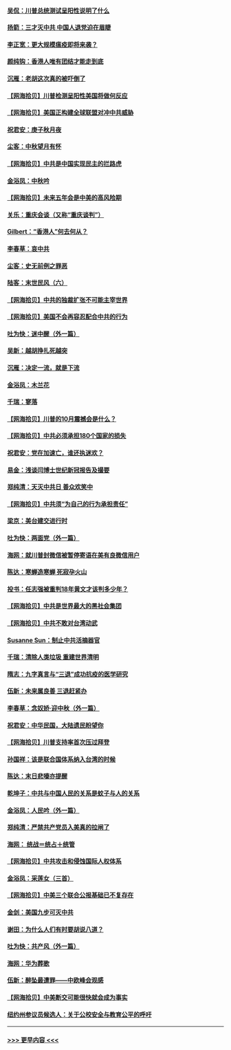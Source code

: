#### [吴侃：川普总统测试呈阳性说明了什么](../pages/nsc993/n12451869.md?t=10042351) 
#### [扬箭：三才灭中共 中国人退党迫在眉睫](../pages/nsc993/n12451842.md?t=10042351) 
#### [李正宽：更大规模瘟疫即将来袭？](../pages/nsc993/n12451455.md?t=10042351) 
#### [颜纯钩：香港人唯有团结才能走到底](../pages/nsc993/n12450870.md?t=10042351) 
#### [沉雁：老胡这次真的被吓倒了](../pages/nsc993/n12449796.md?t=10042351) 
#### [【网海拾贝】川普检测呈阳性美国将做何反应](../pages/nsc993/n12449042.md?t=10042351) 
#### [【网海拾贝】美国正构建全球联盟对冲中共威胁](../pages/nsc993/n12446580.md?t=10042351) 
#### [祝君安：庚子秋月夜](../pages/nsc993/n12445870.md?t=10042351) 
#### [尘客：中秋望月有怀](../pages/nsc993/n12444632.md?t=10042351) 
#### [【网海拾贝】中共是中国实现民主的拦路虎](../pages/nsc993/n12443573.md?t=10042351) 
#### [金浴凤：中秋吟](../pages/nsc993/n12441773.md?t=10042351) 
#### [【网海拾贝】未来五年会是中美的高风险期](../pages/nsc993/n12440760.md?t=10042351) 
#### [关乐：重庆会谈（又称“重庆谈判”）](../pages/nsc993/n12437525.md?t=10042351) 
#### [Gilbert：“香港人”何去何从？](../pages/nsc993/n12435894.md?t=10042351) 
#### [李春草：哀中共](../pages/nsc993/n12435874.md?t=10042351) 
#### [尘客：史无前例之罪恶](../pages/nsc993/n12435762.md?t=10042351) 
#### [陆客：末世民风（六）](../pages/nsc993/n12435354.md?t=10042351) 
#### [【网海拾贝】中共的独裁扩张不可能主宰世界](../pages/nsc993/n12435151.md?t=10042351) 
#### [【网海拾贝】美国不会再容忍配合中共的行为](../pages/nsc993/n12433808.md?t=10042351) 
#### [吐为快：迷中醒（外一篇）](../pages/nsc993/n12433585.md?t=10042351) 
#### [吴新：越胡挣扎死越突](../pages/nsc993/n12433562.md?t=10042351) 
#### [沉雁：决定一流，就是下流](../pages/nsc993/n12432128.md?t=10042351) 
#### [金浴凤：木兰花](../pages/nsc993/n12432124.md?t=10042351) 
#### [千瑞：寥落](../pages/nsc993/n12432071.md?t=10042351) 
#### [【网海拾贝】川普的10月震撼会是什么？](../pages/nsc993/n12431624.md?t=10042351) 
#### [【网海拾贝】中共必须承担180个国家的损失](../pages/nsc993/n12428893.md?t=10042351) 
#### [祝君安：党在加速亡，谁还执迷欢？](../pages/nsc993/n12428652.md?t=10042351) 
#### [易金：浅谈闫博士世纪新冠报告及撮要](../pages/nsc993/n12426822.md?t=10042351) 
#### [郑纯清：天灭中共日 善众欢笑中](../pages/nsc993/n12426784.md?t=10042351) 
#### [【网海拾贝】中共须“为自己的行为承担责任”](../pages/nsc993/n12426067.md?t=10042351) 
#### [梁京：美台建交进行时](../pages/nsc993/n12424066.md?t=10042351) 
#### [吐为快：两面党（外一篇）](../pages/nsc993/n12424043.md?t=10042351) 
#### [海网：就川普封微信被暂停寄语在美有良微信用户](../pages/nsc993/n12424021.md?t=10042351) 
#### [陈达：寒蝉造寒蝉 死寂孕火山](../pages/nsc993/n12423958.md?t=10042351) 
#### [投书：任志强被重判18年黄文才该判多少年？](../pages/nsc993/n12423672.md?t=10042351) 
#### [【网海拾贝】中共是世界最大的黑社会集团](../pages/nsc993/n12423543.md?t=10042351) 
#### [【网海拾贝】中共不敢对台湾动武](../pages/nsc993/n12421418.md?t=10042351) 
#### [Susanne Sun：制止中共活摘器官](../pages/nsc993/n12419654.md?t=10042351) 
#### [千瑞：清除人类垃圾 重建世界清明](../pages/nsc993/n12419414.md?t=10042351) 
#### [隋志：九字真言与“三退”成功抗疫的医学研究](../pages/nsc993/n12419248.md?t=10042351) 
#### [伍新：未来属良善 三退赶紧办](../pages/nsc993/n12418496.md?t=10042351) 
#### [李春草：念奴娇·迎中秋（外一篇）](../pages/nsc993/n12418465.md?t=10042351) 
#### [祝君安：中华民国，大陆遗民盼望你](../pages/nsc993/n12418089.md?t=10042351) 
#### [【网海拾贝】川普支持率首次压过拜登](../pages/nsc993/n12418050.md?t=10042351) 
#### [孙国祥：该是联合国体系纳入台湾的时候](../pages/nsc993/n12417369.md?t=10042351) 
#### [陈达：末日悲嚎亦提醒](../pages/nsc993/n12416736.md?t=10042351) 
#### [乾坤子：中共与中国人民的关系是蚊子与人的关系](../pages/nsc993/n12416632.md?t=10042351) 
#### [金浴凤：人民吟（外一篇）](../pages/nsc993/n12416567.md?t=10042351) 
#### [郑纯清：严禁共产党员入美真的拉闸了](../pages/nsc993/n12416550.md?t=10042351) 
#### [海网： 统战＝统占＋统管](../pages/nsc993/n12416404.md?t=10042351) 
#### [【网海拾贝】中共攻击和侵蚀国际人权体系](../pages/nsc993/n12416250.md?t=10042351) 
#### [金浴凤：采莲女（三首）](../pages/nsc993/n12415517.md?t=10042351) 
#### [【网海拾贝】中美三个联合公报基础已不复存在](../pages/nsc993/n12415054.md?t=10042351) 
#### [金剑：美国九步可灭中共](../pages/nsc993/n12413183.md?t=10042351) 
#### [谢田：为什么人们有时要胡说八道？](../pages/nsc993/n12411861.md?t=10042351) 
#### [吐为快：共产风（外一篇）](../pages/nsc993/n12411761.md?t=10042351) 
#### [海网：华为葬歌](../pages/nsc993/n12410381.md?t=10042351) 
#### [伍新：醉坠最遭罪——中欧峰会观感](../pages/nsc993/n12410364.md?t=10042351) 
#### [【网海拾贝】中美断交可能很快就会成为事实](../pages/nsc993/n12409495.md?t=10042351) 
#### [纽约州参议员候选人：关于公校安全与教育公平的呼吁](../pages/nsc993/n12409228.md?t=10042351) 

----
#### [ >>> 更早内容 <<< ](../indexes/nsc993-earlier.md)
